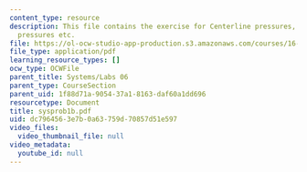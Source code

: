 ```yaml
---
content_type: resource
description: This file contains the exercise for Centerline pressures, Maximum, minimum
  pressures etc.
file: https://ol-ocw-studio-app-production.s3.amazonaws.com/courses/16-01-unified-engineering-i-ii-iii-iv-fall-2005-spring-2006/dc7964563e7b0a63759d70857d51e597_sysprob1b.pdf
file_type: application/pdf
learning_resource_types: []
ocw_type: OCWFile
parent_title: Systems/Labs 06
parent_type: CourseSection
parent_uid: 1f88d71a-9054-37a1-8163-daf60a1dd696
resourcetype: Document
title: sysprob1b.pdf
uid: dc796456-3e7b-0a63-759d-70857d51e597
video_files:
  video_thumbnail_file: null
video_metadata:
  youtube_id: null
---
```

